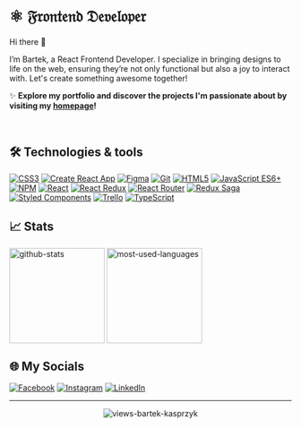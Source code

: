<div>
    <h1>⚛️ 𝔉𝔯𝔬𝔫𝔱𝔢𝔫𝔡 𝔇𝔢𝔳𝔢𝔩𝔬𝔭𝔢𝔯</h1>
</div>

Hi there 👋

I’m Bartek, a React Frontend Developer. I specialize in bringing designs to life on the web, ensuring they’re not only functional but also a joy to interact with. Let's create something awesome together!

✨ **Explore my portfolio and discover the projects I'm passionate about by visiting my [homepage](https://bartek-kasprzyk.github.io/homepage/)!**

<br/>

## 🛠 Technologies & tools

[![CSS3](https://img.shields.io/badge/CSS3-1572B6.svg?style=for-the-badge&logo=css3&logoColor=white)](https://developer.mozilla.org/en-US/docs/Web/CSS)
[![Create React App](https://img.shields.io/badge/Create_React_App-09D3AC.svg?style=for-the-badge&logo=create-react-app&logoColor=white)](https://create-react-app.dev)
[![Figma](https://img.shields.io/badge/Figma-69D3AC.svg?style=for-the-badge&logo=figma&logoColor=white)](https://www.figma.com)
[![Git](https://img.shields.io/badge/Git-F05032.svg?style=for-the-badge&logo=git&logoColor=white)](https://git-scm.com)
[![HTML5](https://img.shields.io/badge/HTML5-E34F26.svg?style=for-the-badge&logo=html5&logoColor=white)](https://developer.mozilla.org/en-US/docs/Web/Guide/HTML/HTML5)
[![JavaScript ES6+](https://img.shields.io/badge/JavaScript_ES6+-F7DF1E.svg?style=for-the-badge&logo=javascript&logoColor=black)](https://developer.mozilla.org/en-US/docs/Web/JavaScript)
[![NPM](https://img.shields.io/badge/NPM-CB3837.svg?style=for-the-badge&logo=npm&logoColor=white)](https://www.npmjs.com)
[![React](https://camo.githubusercontent.com/31b08faa61951179c95f91d42f8ce1b56012e80fa6e269d23221031d1b13fd0d/68747470733a2f2f696d672e736869656c64732e696f2f62616467652f52656163742d3631444146422e7376673f7374796c653d666f722d7468652d6261646765266c6f676f3d5265616374266c6f676f436f6c6f723d626c61636b)](https://reactjs.org)
[![React Redux](https://img.shields.io/badge/React_Redux-764ABC.svg?style=for-the-badge&logo=redux&logoColor=white)](https://react-redux.js.org)
[![React Router](https://img.shields.io/badge/React_Router-CA4245.svg?style=for-the-badge&logo=react-router&logoColor=white)](https://reactrouter.com)
[![Redux Saga](https://img.shields.io/badge/Redux_Saga-999999.svg?style=for-the-badge&logo=redux-saga&logoColor=white)](https://redux-saga.js.org)
[![Styled Components](https://img.shields.io/badge/Styled_Components-DB7093.svg?style=for-the-badge&logo=styled-components&logoColor=white)](https://styled-components.com)
[![Trello](https://img.shields.io/badge/Trello-0079BF.svg?style=for-the-badge&logo=trello&logoColor=white)](https://trello.com)
[![TypeScript](https://img.shields.io/badge/TypeScript-3178C6.svg?style=for-the-badge&logo=typescript&logoColor=white)](https://www.typescriptlang.org)

## 📈 Stats

<p>
  <img height=170 align="center" src="https://github-readme-stats.vercel.app/api?username=bartek-kasprzyk&show_icons=true&theme=synthwave&rank_icon=github" alt="github-stats" />
  <img height=170 align="center" src="https://github-readme-stats.vercel.app/api/top-langs/?username=bartek-kasprzyk&theme=synthwave&hide_border=false&include_all_commits=true&count_private=true&layout=compact" alt="most-used-languages" />
</p>


## 🌐 My Socials

[![Facebook](https://img.shields.io/badge/Facebook-1877F2.svg?style=for-the-badge&logo=facebook&logoColor=white)](https://www.facebook.com/bartek.kasprzyk.967)
[![Instagram](https://img.shields.io/badge/Instagram-E4405F.svg?style=for-the-badge&logo=instagram&logoColor=white)](https://www.instagram.com/delta.boye/)
[![LinkedIn](https://img.shields.io/badge/LinkedIn-0077B5.svg?style=for-the-badge&logo=linkedin&logoColor=white)](https://pl.linkedin.com/bkasprzyk)

---

<p align="center">
  <img src="https://komarev.com/ghpvc/?username=bartek-kasprzyk&label=Profile_views&color=A630B0&style=plastic&style=for-the-badge" alt="views-bartek-kasprzyk" />
</p>
